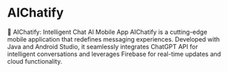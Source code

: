 # AIChatify
🤖 AIChatify: Intelligent Chat AI Mobile App  AIChatify is a cutting-edge mobile application that redefines messaging experiences. Developed with Java and Android Studio, it seamlessly integrates ChatGPT API for intelligent conversations and leverages Firebase for real-time updates and cloud functionality.
